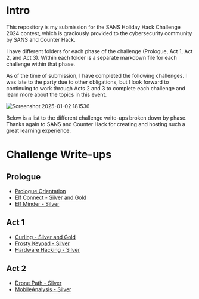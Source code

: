 # Intro 

This repository is my submission for the SANS Holiday Hack Challenge 2024 contest, which is graciously provided to the cybersecurity community by SANS and Counter Hack.

I have different folders for each phase of the challenge (Prologue, Act 1, Act 2, and Act 3). Within each folder is a separate markdown file for each challenge within that phase. 

As of the time of submission, I have completed the following challenges. I was late to the party due to other obligations, but I look forward to continuing to work through Acts 2 and 3 to complete each challenge and learn more about the topics in this event. 

![Screenshot 2025-01-02 181536](https://github.com/user-attachments/assets/138a0e50-369a-4433-a152-8946bb9e4c5c)

Below is a list to the different challenge write-ups broken down by phase. Thanks again to SANS and Counter Hack for creating and hosting such a great learning experience.

# Challenge Write-ups 

## Prologue 

* [Prologue Orientation](https://github.com/Rockman-Blue/SANS_HHC_2024/blob/caa69ea43e52492012353cf0200709359376a0b7/Prologue/Prologue-Orientation.md)
* [Elf Connect - Silver and Gold](https://github.com/Rockman-Blue/SANS_HHC_2024/blob/caa69ea43e52492012353cf0200709359376a0b7/Prologue/Elf-Connect.md)
* [Elf Minder - Silver](https://github.com/Rockman-Blue/SANS_HHC_2024/blob/caa69ea43e52492012353cf0200709359376a0b7/Prologue/Elf-Minder.md)

## Act 1 

* [Curling - Silver and Gold](https://github.com/Rockman-Blue/SANS_HHC_2024/blob/a8a920e4ff7106041084d52cfadcc38fa654accb/Act%201/Curling.md)
* [Frosty Keypad - Silver](https://github.com/Rockman-Blue/SANS_HHC_2024/blob/a8a920e4ff7106041084d52cfadcc38fa654accb/Act%201/Frosty-Keypad.md)
* [Hardware Hacking - Silver](https://github.com/Rockman-Blue/SANS_HHC_2024/blob/a8a920e4ff7106041084d52cfadcc38fa654accb/Act%201/Hardware-Hacking.md)
    
## Act 2

* [Drone Path - Silver](https://github.com/Rockman-Blue/SANS_HHC_2024/blob/efdabc09938adc0212e7852bfa5990818678d17e/Act%202/Drone-Path.md)
* [MobileAnalysis - Silver](https://github.com/Rockman-Blue/SANS_HHC_2024/blob/a8a920e4ff7106041084d52cfadcc38fa654accb/Act%202/Mobile-Analysis.md)
